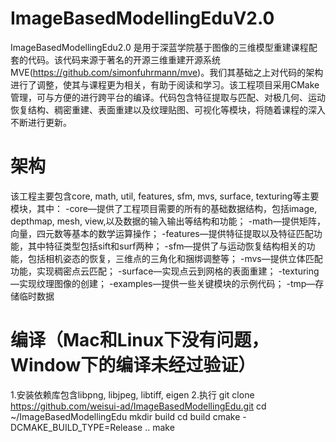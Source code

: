 # ImageBasedModellingEduV2.0
ImageBasedModellingEdu2.0 是用于深蓝学院基于图像的三维模型重建课程配套的代码。该代码来源于著名的开源三维重建开源系统MVE(https://github.com/simonfuhrmann/mve)。我们其基础之上对代码的架构进行了调整，使其与课程更为相关，有助于阅读和学习。该工程项目采用CMake管理，可与方便的进行跨平台的编译。代码包含特征提取与匹配、对极几何、运动恢复结构、稠密重建、表面重建以及纹理贴图、可视化等模块，将随着课程的深入不断进行更新。

# 架构
该工程主要包含core, math, util, features, sfm, mvs, surface, texturing等主要模块，其中：
-core—提供了工程项目需要的所有的基础数据结构，包括image, depthmap, mesh, view,以及数据的输入输出等结构和功能；
-math—提供矩阵，向量，四元数等基本的数学运算操作；
-features—提供特征提取以及特征匹配功能，其中特征类型包括sift和surf两种；
-sfm—提供了与运动恢复结构相关的功能，包括相机姿态的恢复，三维点的三角化和捆绑调整等；
-mvs—提供立体匹配功能，实现稠密点云匹配；
-surface—实现点云到网格的表面重建；
-texturing—实现纹理图像的创建；
-examples—提供一些关键模块的示例代码；
-tmp—存储临时数据

# 编译（Mac和Linux下没有问题，Window下的编译未经过验证）
1.安装依赖库包含libpng, libjpeg, libtiff, eigen
2.执行
    git clone https://github.com/weisui-ad/ImageBasedModellingEdu.git
    cd ~/ImageBasedModellingEdu
    mkdir build 
    cd build
    cmake -DCMAKE_BUILD_TYPE=Release .. 
    make


